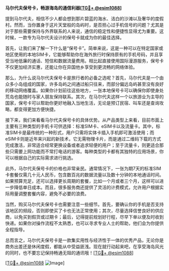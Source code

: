 **马尔代夫保号卡，畅游海岛的通信利器[[TG💪+ @esim1088](https://t.me/s/esim1088)]**

提到马尔代夫，相信不少人都会想到那片碧蓝的海水、洁白的沙滩以及奢华的度假村。然而，当你置身于这片天堂般的岛屿时，是否担心过手机信号的问题？尤其是对于那些需要保持与外界联系的人来说，通信的稳定性和便捷性显得尤为重要。这时候，一款专为马尔代夫设计的保号卡就成为你的最佳选择。

首先，让我们来了解一下什么是“保号卡”。简单来说，这是一种可以在特定国家或地区使用的本地SIM卡，它能够帮助你在海外旅行时保持原有的手机号码，并且享受当地低廉的通话、短信和数据流量费用。相比起直接使用国际漫游服务，保号卡不仅更加经济实惠，还能让你在异国他乡享受到更流畅的网络体验。

那么，为什么说马尔代夫保号卡是旅行者的必备之选呢？首先，马尔代夫是一个由众多小岛组成的国家，许多岛屿之间通过船只往来，而部分偏远岛屿甚至没有良好的移动网络覆盖。如果你计划前往这些地方，一张本地保号卡可以确保你即使身处荒岛也能随时与家人朋友保持联系。其次，在马尔代夫这样一个以旅游业为主导的国家，保号卡可以帮助你更好地融入当地生活，无论是预订民宿、叫车还是查询攻略，都变得更加方便快捷。

接下来，我们来看看马尔代夫保号卡的具体优势。从产品类型上来看，目前市面上主要有三种类型的手机卡可供选择：标准SIM卡、eSIM卡以及流量卡。其中，标准SIM卡是最传统的一种形式，用户只需将实体卡插入手机即可激活使用；而eSIM卡则是近年来兴起的新技术，它无需物理卡片，而是通过二维码下载的方式完成激活，非常适合经常更换设备或者追求轻便的用户；至于流量卡，则更适合那些只需要上网功能而不常打电话的游客。每种类型的卡都有其独特的应用场景，你可以根据自己的实际需求进行挑选。

此外，马尔代夫保号卡的价格也非常亲民。通常情况下，一张为期7天的标准SIM卡套餐仅需几十元人民币，包含数百兆的数据流量以及数十分钟的本地通话时间。如果预算充足，还可以选择更长周期的套餐，比如一个月或者三个月，这样可以进一步降低单日成本。而且，很多服务商还提供了灵活的计费模式，允许用户根据实际用量调整套餐内容，避免不必要的浪费。

当然，购买马尔代夫保号卡也需要注意一些细节。首先，要确认你的手机是否支持该地区的频段，否则即使买了卡也无法正常使用；其次，尽量选择信誉良好的供应商，以免买到假货或过期卡；最后，记得提前规划好行程，尽早下单以便及时收到快递。如果你对操作流程不太熟悉，也可以寻求专业人士的帮助，他们会为你提供全程指导。

总而言之，马尔代夫保号卡是一款集实用性与经济性于一体的优秀产品，无论你是商务出差还是休闲度假，都能从中受益匪浅。现在就行动起来吧，在享受海岛风光的同时，也不要忘记保持畅通无阻的通讯哦！[[TG💪+ @esim1088](https://t.me/s/esim1088)]

[[TG💪+ @esim1088](https://t.me/s/esim1088) ![Image](https://i.postimg.cc/4NQfJmqS/Snipaste-2025-05-13-00-14-12.png)]